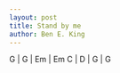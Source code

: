 ```yaml
---
layout: post
title: Stand by me
author: Ben E. King
---
```


<canvas class="chords">G | G | Em | Em
C | D | G | G</canvas>





